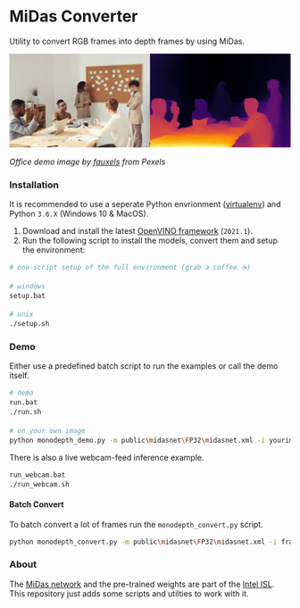 # MiDas Converter
Utility to convert RGB frames into depth frames by using MiDas.

![](images/office-demo.jpg)

*Office demo image by [fauxels](https://www.pexels.com/@fauxels) from Pexels*

### Installation
It is recommended to use a seperate Python envrionment ([virtualenv](https://virtualenv.pypa.io/en/latest/)) and Python `3.6.X` (Windows 10 & MacOS).

1. Download and install the latest [OpenVINO framework](https://software.intel.com/content/www/us/en/develop/tools/openvino-toolkit.html) (`2021.1`).
2. Run the following script to install the models, convert them and setup the environment:

```bash
# one-script setup of the full environment (grab a coffee ☕)

# windows
setup.bat

# unix
./setup.sh
```

### Demo

Either use a predefined batch script to run the examples or call the demo itself.

```bash
# demo
run.bat
./run.sh

# on your own image
python monodepth_demo.py -m public\midasnet\FP32\midasnet.xml -i yourimage.jpg
```

There is also a live webcam-feed inference example.

```bash
run_webcam.bat
./run_webcam.sh
```

#### Batch Convert

To batch convert a lot of frames run the `monodepth_convert.py` script.

```bash
python monodepth_convert.py -m public\midasnet\FP32\midasnet.xml -i frames
```

### About

The [MiDas network](https://github.com/intel-isl/MiDaS) and the pre-trained weights are part of the [Intel ISL](https://github.com/intel-isl). This repository just adds some scripts and utilties to work with it.
